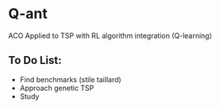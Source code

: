 # Q-ant
ACO Applied to TSP with RL algorithm integration (Q-learning) 


## To Do List:
  - Find benchmarks (stile taillard)
  - Approach genetic TSP 
  - Study
